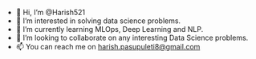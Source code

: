 - 👋 Hi, I’m @Harish521
- 👀 I’m interested in solving data science problems.
- 🌱 I’m currently learning MLOps, Deep Learning and NLP.
- 💞️ I’m looking to collaborate on any interesting Data Science problems.
- 📫 You can reach me on harish.pasupuleti8@gmail.com

<!---
Harish521/Harish521 is a ✨ special ✨ repository because its `README.md` (this file) appears on your GitHub profile.
You can click the Preview link to take a look at your changes.
--->

